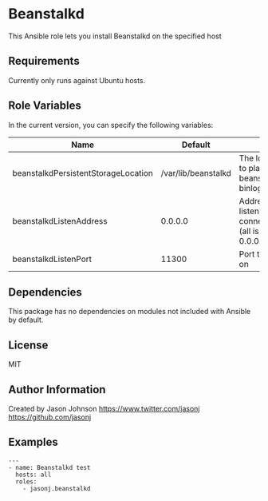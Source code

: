 Beanstalkd
========

This Ansible role lets you install Beanstalkd on the specified host

Requirements
------------

Currently only runs against Ubuntu hosts.

Role Variables
--------------

In the current version, you can specify the following variables:

| Name                                | Default             |                                                    |
|-------------------------------------|---------------------|----------------------------------------------------|
| beanstalkdPersistentStorageLocation | /var/lib/beanstalkd | The location to place beanstalkd's binlog          |
| beanstalkdListenAddress             | 0.0.0.0             | Address to listen for connections (all is 0.0.0.0) |
| beanstalkdListenPort                | 11300               | Port to listen on                                  |


Dependencies
------------

This package has no dependencies on modules not included with Ansible by default.

License
-------

MIT

Author Information
------------------

Created by Jason Johnson
https://www.twitter.com/jasonj
https://github.com/jasonj

Examples
--------

```
---
- name: Beanstalkd test
  hosts: all
  roles:
    - jasonj.beanstalkd
```